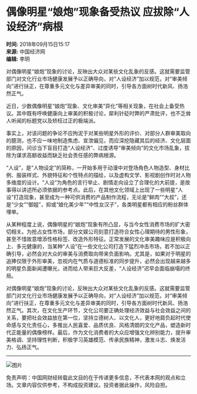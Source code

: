 # 偶像明星“娘炮”现象备受热议 应拔除“人设经济”病根

**时间:** 2018年09月15日15:17  
**来源:** 中国经济网  
**编辑:** 李玥  

对偶像明星“娘炮”现象的讨论，反映出大众对某些文化乱象的反感。这就需要监管部门对文化行业市场健康发展予以正确导向，对“人设经济”加以规范，对“审美倾向”进行扶正，在尊重多元文化与差异审美的同时，引导各方面树时代新风、扬浩然正气。

近日，少数偶像明星“娘炮”现象、文化审美“异化”等相关现象，在社会上备受热议。其中既有呼唤健康向上审美的积极讨论，犀利针砭时弊的严肃批评，也不乏耸人听闻的标题党以及矫枉过正的极端派。

事实上，对该问题的争论不应拘泥于对某些明星外形的评价、对部分人群审美取向的臆测，也不应一味地制造焦虑、宣泄偏见，而应深挖隐藏其后的经济、文化层面的原因，问诊当下盲目打造“人设经济”、过度诱导“审美倾向”的文化市场乱象，拔除为谋求高额收益而缺乏社会责任感的弊病根源。

“人设”，是“人物设定”的简称，一开始多用于动漫中对登场角色人物造型、身材比例、服装样式、外貌特征和个性特点的描绘，以及虚构文学、影视剧创作时对人物多维度的设计。“人设”为角色的言行举止、剧情走向设立了合理化的大前提，是故事得以讲述所必须依据的参考点。此后，在其他文化领域上出现了一些明星“人设”打造现象，甚至成为一种可供消费的产品制作流程，无论是“鲜肉”“大叔”，还是“少女”“御姐”，抑或“娘化美少年”“中性女汉子”，各类明星都有相应的粉丝群体埋单。

从某种程度上说，偶像明星的“娘炮”现象有所凸显，与当今女性消费市场的扩大密切相关。为抢占女性市场，部分文娱公司刻意打造符合女性心理期待的男性形象，甚至不惜故意增添性格标签、改造外形特征。正常发展的文化审美趣味应是积极向上、多元健康的，当某种“人设”在一些文化公司打造下猛烈冲击市场，若不加以正确引导，必然会对大众的审美与消费取向带来负面影响。尤其是，如果对于明星的追捧仅限于外形审美，忽视内在气质与道德标准的同步提升，必然会出现越来越多的明星负面新闻遭曝光，进而给人带来巨大反差，“人设经济”迟早会面临崩塌的终局。

对偶像明星“娘炮”现象的讨论，反映出大众对某些文化乱象的反感。这就需要监管部门对文化行业市场健康发展予以正确导向，对“人设经济”加以规范，对“审美倾向”进行扶正，在尊重多元文化与差异审美的同时，引导各方面树时代新风、扬浩然正气。其次，在文化生产环节，文化公司要正确处理经济效益与社会效益之间的关系，要把社会效益放在第一位，坚持立德树人、以文化人，更好地肩负起时代使命感与文化责任心，多推出人民喜爱、品质优良、风格清朗的文化产品，塑造新时代正能量的偶像榜样。最后，作为文化消费者的大众应增强文化辨别能力，提升审美格调、坚持理性判断，积极学习英雄模范、传承民族精神，激发斗志、焕发活力、弘扬正气。

---

![图片](http://image.finance.china.cn/picupload/2022/0921/1_254543927_20220922140114.jpg)

免责声明：中国网财经转载此文目的在于传递更多信息，不代表本网的观点和立场。文章内容仅供参考，不构成投资建议。投资者据此操作，风险自担。